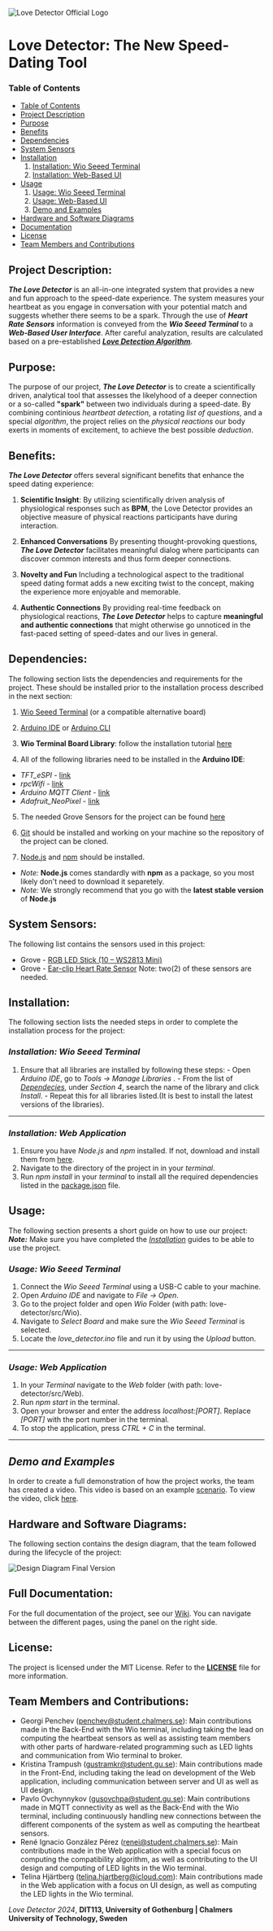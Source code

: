 ![Love Detector Official Logo](documents/images/Love-Detector-Logo.png)

# Love Detector: The New Speed-Dating Tool
### Table of Contents
- [Table of Contents](#table-of-contents)
- [Project Description](#project-description)
- [Purpose](#purpose)
- [Benefits](#benefits)
- [Dependencies](#dependecies)
- [System Sensors](#system-sensors)
- [Installation](#installation)
  1. [Installation: Wio Seeed Terminal](#installation-wio-seeed-terminal)
  2. [Installation: Web-Based UI](#installation-web-based-ui)
- [Usage](#usage)
  1. [Usage: Wio Seeed Terminal](#usage-wio-seeed-terminal)
  2. [Usage: Web-Based UI](#usage-web-based-ui)
  3. [Demo and Examples](#demo-and-examples)
- [Hardware and Software Diagrams](#hardware-and-software-diagrams)  
- [Documentation](#documentation)
- [License](#license)
- [Team Members and Contributions](#team-members)

## Project Description:
***The Love Detector*** is an all-in-one integrated system that provides a new and fun approach to the speed-date experience. 
The system measures your heartbeat as you engage in conversation with your potential match and suggests whether there seems to be a spark. 
Through the use of ***Heart Rate Sensors*** information is conveyed from the ***Wio Seeed Terminal*** to a ***Web-Based User Interface***. 
After careful analyzation, results are calculated based on a pre-established [***Love Detection Algorithm***](https://git.chalmers.se/courses/dit113/2024/group-4/love-detector/-/wikis/Love-Detector-Algorithm).

## Purpose:
The purpose of our project, ***The Love Detector*** is to create a scientifically driven, analytical tool that assesses the likelyhood of a deeper connection or a so-called **"spark"** between two individuals during a speed-date. By combining continious *heartbeat detection*, a rotating *list of questions*, and a special *algorithm*, the project relies on the *physical reactions* our body exerts in moments of excitement, 
to achieve the best possible *deduction*. 

## Benefits:
***The Love Detector*** offers several significant benefits that enhance the speed dating experience:

  1. **Scientific Insight**: By utilizing scientifically driven analysis of physiological responses such as **BPM**, the Love Detector provides an objective measure of physical reactions participants have during interaction. 
  
  2. **Enhanced Conversations** By presenting thought-provoking questions, ***The Love Detector*** facilitates meaningful dialog where participants can discover common interests and thus form deeper connections.
  
  3. **Novelty and Fun** Including a technological aspect to the traditional speed dating format adds a new exciting twist to the concept, making the experience more enjoyable and memorable. 
  
  4. **Authentic Connections** By providing real-time feedback on physiological reactions, ***The Love Detector*** helps to capture **meaningful and authentic connections** that might otherwise go unnoticed in the fast-paced setting of speed-dates and our lives in general. 

## Dependencies: 
The following section lists the dependencies and requirements for the project. These should be installed prior to the 
installation process described in the next section:
 1. [Wio Seeed Terminal](https://www.seeedstudio.com/Wio-Terminal-p-4509.html) (or a compatible alternative board)

 2. [Arduino IDE](https://www.arduino.cc/en/software) or [Arduino CLI](https://github.com/arduino/arduino-cli)

 3. **Wio Terminal Board Library**: follow the installation tutorial [here](https://wiki.seeedstudio.com/Wio-Terminal-Getting-Started/#getting-started)

 4. All of the following libraries need to be installed in the **Arduino IDE**:
   - *TFT_eSPI* - [link](https://github.com/Bodmer/TFT_eSPI)
   - *rpcWifi* - [link](https://github.com/Seeed-Studio/Seeed_Arduino_rpcWiFi)
   - *Arduino MQTT Client* - [link](https://github.com/arduino-libraries/ArduinoMqttClient)
   - *Adafruit_NeoPixel* - [link](https://github.com/adafruit/Adafruit_NeoPixel)

 5. The needed Grove Sensors for the project can be found [here](#system-sensors)

 6. [Git](https://git-scm.com/downloads) should be installed and working on your machine so the repository of the project can be cloned.

 7. [Node.js](https://nodejs.org/en) and [npm](https://www.npmjs.com/) should be installed.
   - *Note:* **Node.js** comes standardly with **npm** as a package, so you most likely don't need to download it separetely.
   - *Note:* We strongly recommend that you go with the **latest stable version** of **Node.js** 

## System Sensors:
The following list contains the sensors used in this project:
+ Grove - [RGB LED Stick (10 – WS2813 Mini)](https://wiki.seeedstudio.com/Grove-RGB_LED_Stick-10-WS2813_Mini/) 
+ Grove - [Ear-clip Heart Rate Sensor](https://wiki.seeedstudio.com/Grove-Ear-clip_Heart_Rate_Sensor/) Note: two(2) of these sensors are needed.
  
## Installation:
The following section lists the needed steps in order to complete the installation process for the project:

  ### *Installation: Wio Seeed Terminal*
  1. Ensure that all libraries are installed by following these steps:
    - Open *Arduino IDE*, go to *Tools -> Manage Libraries* .
    - From the list of [*Dependecies*](#dependencies), under *Section 4*, search the name of the library and click *Install*.
    - Repeat this for all libraries listed.(It is best to install the latest versions of the libraries).

---

  ### *Installation: Web Application*
  1. Ensure you have *Node.js* and *npm* installed. If not, download and install them from [here](https://nodejs.org/en/).
  2. Navigate to the directory of the project in in your *terminal*.
  3. Run *npm install* in your *terminal* to install all the required dependencies listed in the [package.json](src/Web/package.json) file.

## Usage:
The following section presents a short guide on how to use our project: 
***Note:*** Make sure you have completed the [*Installation*](#installation) guides to be able to use the project.

  ### *Usage: Wio Seeed Terminal*
  1. Connect the *Wio Seeed Terminal* using a USB-C cable to your machine.
  2. Open *Arduino IDE* and navigate to *File -> Open*.
  3. Go to the project folder and open *Wio* Folder (with path: love-detector/src/Wio).
  4. Navigate to *Select Board* and make sure the *Wio Seeed Terminal* is selected.
  5. Locate the *love_detector.ino* file and run it by using the *Upload* button.

---

  ### *Usage: Web Application*
  1. In your *Terminal* navigate to the *Web* folder (with path: love-detector/src/Web).
  2. Run *npm start* in the terminal.
  3. Open your browser and enter the address *localhost:[PORT]*. Replace *[PORT]* with the port number in the terminal.
  4. To stop the application, press *CTRL + C* in the terminal.    

---

  ## *Demo and Examples*
  In order to create a full demonstration of how the project works, the team has created a video.
  This video is based on an example [scenario](https://git.chalmers.se/courses/dit113/2024/group-4/love-detector/-/wikis/home). To view the video, click [here]().

## Hardware and Software Diagrams:
The following section contains the design diagram, that the team followed during the lifecycle of the project:

![Design Diagram Final Version](documents/images/Design-Diagram.png)

## Full Documentation:
For the full documentation of the project, see our [Wiki](https://git.chalmers.se/courses/dit113/2024/group-4/love-detector/-/wikis/home).
You can navigate between the different pages, using the panel on the right side.

## License:
The project is licensed under the MIT License. Refer to the [**LICENSE**](documents/License) file for more information.

## Team Members and Contributions:
- Georgi Penchev (penchev@student.chalmers.se): Main contributions made in the Back-End with the Wio terminal, including taking the lead on computing the heartbeat sensors as well as assisting team members with other parts of hardware-related programming such as LED lights and communication from Wio terminal to broker.
- Kristina Trampush (gustramkr@student.gu.se): Main contributions made in the Front-End, including taking the lead on development of the Web application, including communication between server and UI as well as UI design.
- Pavlo Ovchynnykov (gusovchpa@student.gu.se): Main contributions made in MQTT connectivity as well as the Back-End with the Wio terminal, including continuously handling new connections between the different components of the system as well as computing the heartbeat sensors.  
- René Ignacio González Pérez (renei@student.chalmers.se): Main contributions made in the Web application with a special focus on computing the compatibility algorithm, as well as contributing to the UI design and computing of LED lights in the Wio terminal.
- Telina Hjärtberg (telina.hjartberg@icloud.com): Main contributions made in the Web application with a focus on UI design, as well as computing the LED lights in the Wio terminal.

*Love Detector 2024*, **DIT113, University of Gothenburg | Chalmers University of Technology, Sweden**  